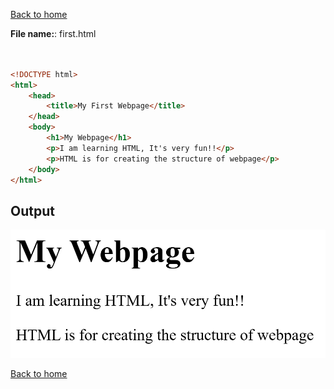 

[Back to home](README.md)

**File name:**: first.html
```html


<!DOCTYPE html>
<html>
	<head>
		<title>My First Webpage</title>
	</head>
	<body>
		<h1>My Webpage</h1>
		<p>I am learning HTML, It's very fun!!</p>
		<p>HTML is for creating the structure of webpage</p>
	</body>
</html>

```
## Output
![alt text](htmlBasicStructure.png)

[Back to home](README.md)